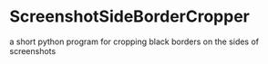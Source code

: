# ScreenshotSideBorderCropper
a short python program for cropping black borders on the sides of screenshots
